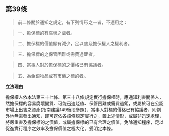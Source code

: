 ## 第39條　

>前二條關於通知之規定，有下列情形之一者，不適用之：

>一、擔保標的有腐壞之虞者。

>二、擔保標的價值顯有減少，足以害及擔保權人之權利者。

>三、擔保標的之保管困難或需費過鉅者。

>四、當事人對於擔保標的之價格已有協議者。

>五、為金銀物品或有市價之標的者。

**立法理由**

擔保權人依本法第三十七條、第三十八條規定實行擔保權時，應通知利害關係人，然擔保標的容易腐壞變質、可能迅速貶值、保管困難或需費過鉅，或屬於可在公認市場上出售之資產(指南建議149後段參照)、當事人對標的價格已有協議者，則例外地無需發出通知，即可逕依各該條規定實行之，蓋上述情形，或屬非迅速處理，將嚴重害及擔保標的之價值，或屬擔保標的已有合理之價值，免除通知程序，足以促進實行程序之效率及擔保價值之極大化，爰明定本條。
